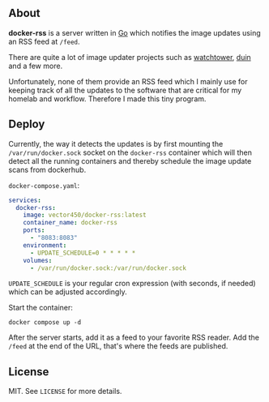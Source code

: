 ## About

**docker-rss** is a server written in [Go](https://go.dev/) which notifies the image updates using an RSS feed at `/feed`.

There are quite a lot of image updater projects such as [watchtower](https://github.com/containrrr/watchtower/), [duin](https://github.com/crazy-max/duin) and a few more.

Unfortunately, none of them provide an RSS feed which I mainly use for keeping track of all the updates to the software that are critical for my homelab and workflow. Therefore I made this tiny program.

## Deploy

Currently, the way it detects the updates is by first mounting the `/var/run/docker.sock` socket on the `docker-rss` container which will then detect all the running containers and thereby schedule the image update scans from dockerhub.

`docker-compose.yaml`:

```YAML
services:
  docker-rss:
    image: vector450/docker-rss:latest
    container_name: docker-rss
    ports:
      - "8083:8083"
    environment:
      - UPDATE_SCHEDULE=0 * * * * *
    volumes:
      - /var/run/docker.sock:/var/run/docker.sock
```

`UPDATE_SCHEDULE` is your regular cron expression (with seconds, if needed) which can be adjusted accordingly.

Start the container:

```
docker compose up -d
```

After the server starts, add it as a feed to your favorite RSS reader. Add the `/feed` at the end of the URL, that's where the feeds are published.

## License

MIT. See `LICENSE` for more details.
